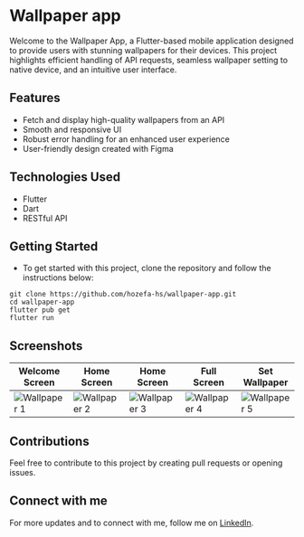 # Wallpaper app
Welcome to the Wallpaper App, a Flutter-based mobile application designed to provide users with stunning wallpapers for their devices. This project highlights efficient handling of API requests, seamless wallpaper setting to native device, and an intuitive user interface.

## Features
- Fetch and display high-quality wallpapers from an API
- Smooth and responsive UI
- Robust error handling for an enhanced user experience
- User-friendly design created with Figma

## Technologies Used
- Flutter
- Dart
- RESTful API

## Getting Started
- To get started with this project, clone the repository and follow the instructions below:
```
git clone https://github.com/hozefa-hs/wallpaper-app.git
cd wallpaper-app
flutter pub get
flutter run
```

## Screenshots

| Welcome Screen | Home Screen | Home Screen | Full Screen | Set Wallpaper
| --- | --- | --- | --- | --- |
| ![Wallpaper 1](https://github.com/user-attachments/assets/5ff9350d-a6f6-4d47-911e-e4627bc18722) | ![Wallpaper 2](https://github.com/user-attachments/assets/98392e8e-af86-485c-9806-45bc791aca08) | ![Wallpaper 3](https://github.com/user-attachments/assets/265ed6fc-93dc-4647-b812-cb56fc286611) | ![Wallpaper 4](https://github.com/user-attachments/assets/3c4bfce8-cdd3-4204-9392-d7219efd4e49) | ![Wallpaper 5](https://github.com/user-attachments/assets/f3d7bb84-5bdc-4cfc-93b3-693baf642df0)


## Contributions
Feel free to contribute to this project by creating pull requests or opening issues.


## Connect with me
For more updates and to connect with me, follow me on [LinkedIn](https://www.linkedin.com/in/hozefa-sailanawala/).
